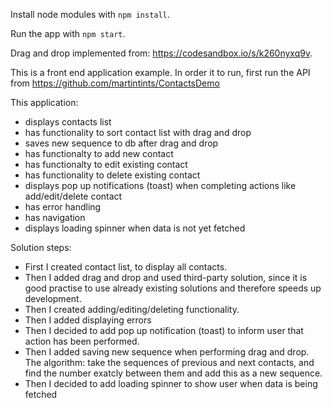 Install node modules with `npm install`.

Run the app with `npm start`.

Drag and drop implemented from: https://codesandbox.io/s/k260nyxq9v.

This is a front end application example. In order it to run, first run the API from https://github.com/martintints/ContactsDemo

This application:

- displays contacts list
- has functionality to sort contact list with drag and drop
- saves new sequence to db after drag and drop
- has functionalty to add new contact
- has functionalty to edit existing contact
- has functionality to delete existing contact
- displays pop up notifications (toast) when completing actions like add/edit/delete contact
- has error handling
- has navigation
- displays loading spinner when data is not yet fetched

Solution steps:

- First I created contact list, to display all contacts.
- Then I added drag and drop and used third-party solution, since it is good practise to use already existing solutions and therefore speeds up development.
- Then I created adding/editing/deleting functionality.
- Then I added displaying errors
- Then I decided to add pop up notification (toast) to inform user that action has been performed.
- Then I added saving new sequence when performing drag and drop. The algorithm: take the sequences of previous and next contacts, and find the number exatcly between them and add this as a new sequence.
- Then I decided to add loading spinner to show user when data is being fetched
